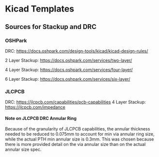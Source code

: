 # Kicad Templates

## Sources for Stackup and DRC

### OSHPark

DRC: https://docs.oshpark.com/design-tools/kicad/kicad-design-rules/

2 Layer Stackup: https://docs.oshpark.com/services/two-layer/

4 Layer Stackup: https://docs.oshpark.com/services/four-layer/

6 Layer Stackup: https://docs.oshpark.com/services/six-layer/

### JLCPCB

DRC: https://jlcpcb.com/capabilities/pcb-capabilities
4 Layer Stackup: https://jlcpcb.com/impedance


#### Note on JLCPCB DRC Annular Ring
Because of the granularity of JLCPCB capabilities, the annular thickness needed to be reduced to 0.075mm to account for min via annular ring size, while the actual PTH min annular size is 0.3mm. This was chosen because there is more provided detail on the via annular size than on the actual annular size spec.

